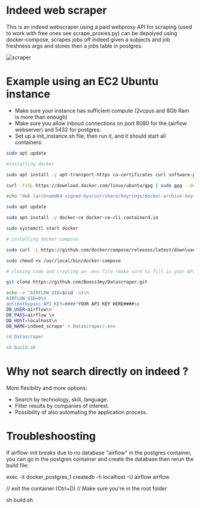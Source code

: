 # Indeed web scraper
This is an indeed webscraper using a paid webproxy API for scraping (used to work with free ones see scrape_proxies.py) can be depolyed using docker-compose, scrapes jobs off indeed given a subjects and job freshness args and stores then a jobs table in postgres.

![scraper](https://user-images.githubusercontent.com/56868809/157312375-1e0890cd-2ceb-467d-b1ec-3368f35f9073.png)


# Example using an EC2 Ubuntu instance
- Make sure your instance has sufficient compute (2vcpus and 8Gb Ram is more than enough) 
- Make sure you allow inboud connections on port 8080 for the (airflow webserver) and 5432 for postgres.
- Set up a init_instance.sh file, then run it, and it should start all containers:

```bash
sudo apt update

#installing docker

sudo apt install -y apt-transport-https ca-certificates curl software-properties-common

curl -fsSL https://download.docker.com/linux/ubuntu/gpg | sudo gpg --dearmor -o /usr/share/keyrings/docker-archive-keyring.gpg

echo "deb [arch=amd64 signed-by=/usr/share/keyrings/docker-archive-keyring.gpg] https://download.docker.com/linux/ubuntu $(lsb_release -cs) stable" | sudo tee /etc/apt/sources.list.d/docker.list > /dev/null

sudo apt update

sudo apt install -y docker-ce docker-ce-cli containerd.io

sudo systemctl start docker

# installing docker-compose

sudo curl -L https://github.com/docker/compose/releases/latest/download/docker-compose-$(uname -s)-$(uname -m) -o /usr/local/bin/docker-compose

sudo chmod +x /usr/local/bin/docker-compose

# cloning code and creating an .env file (make sure to fill in your API_key)

git clone https://github.com/Booss3my/Datascraper.git

echo -e "AIRFLOW_UID=$(id -u)\n
AIRFLOW_GID=0\n
antibotbypass_API_KEY=####"YOUR API KEY HERE####\n
DB_USER=airflow\n
DB_PASS=airflow \n
DB_HOST=localhost\n
DB_NAME=indeed_scrape" > Datascraper/.env

cd Datascraper

sh build.sh
```
# Why not search directly on indeed ? 

More flexibilty and more options:
- Search by technology, skill, language.
- Filter results by companies of interest.
- Possibility of also automating the application process.

# Troubleshoosting

If airflow-init breaks due to no database "airflow" in the postgres container, you can go in the postgres container and create the database then rerun the build file:

exec -it docker_postgres_1 
createdb -h localhost -U airflow airflow

// exit the container (Ctrl+D)
// Make sure you're in the root folder

sh build.sh